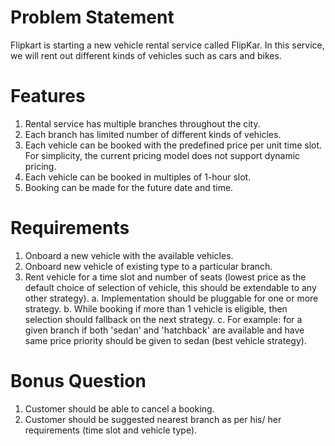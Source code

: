# Problem Statement
Flipkart is starting a new vehicle rental service called FlipKar. In this service, we will rent out different
kinds of vehicles such as cars and bikes.

# Features
1. Rental service has multiple branches throughout the city.
2. Each branch has limited number of different kinds of vehicles.
3. Each vehicle can be booked with the predefined price per unit time slot. 
For simplicity, the current pricing model does not support dynamic pricing.
4. Each vehicle can be booked in multiples of 1-hour slot.
5. Booking can be made for the future date and time.

# Requirements
1. Onboard a new vehicle with the available vehicles.
2. Onboard new vehicle of existing type to a particular branch.
3. Rent vehicle for a time slot and number of seats (lowest price as the default choice of selection of vehicle, this should be extendable to any other strategy).
   a. Implementation should be pluggable for one or more strategy.
   b. While booking if more than 1 vehicle is eligible, then selection should fallback on the next strategy.
   c. For example: for a given branch if both 'sedan' and 'hatchback' are available and have same price priority should be given to sedan (best vehicle strategy).

# Bonus Question
1. Customer should be able to cancel a booking.
2. Customer should be suggested nearest branch as per his/ her requirements (time slot and vehicle type).
    